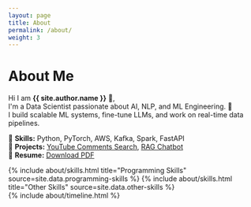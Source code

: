 ```yaml
---
layout: page
title: About
permalink: /about/
weight: 3
---
```


# **About Me**

Hi I am **{{ site.author.name }}** :wave:,<br>
I'm a Data Scientist passionate about AI, NLP, and ML Engineering. 🚀  
I build scalable ML systems, fine-tune LLMs, and work on real-time data pipelines.

📌 **Skills:** Python, PyTorch, AWS, Kafka, Spark, FastAPI  
📌 **Projects:** [YouTube Comments Search](https://github.com/Sudhanshu3939/youtube-comments-search), [RAG Chatbot](#)  
📌 **Resume:** [Download PDF](/assets/Resume_Sudhanshu_Manohar_Resume_v4.4.pdf)

<div class="row">
{% include about/skills.html title="Programming Skills" source=site.data.programming-skills %}
{% include about/skills.html title="Other Skills" source=site.data.other-skills %}
</div>

<div class="row">
{% include about/timeline.html %}
</div>